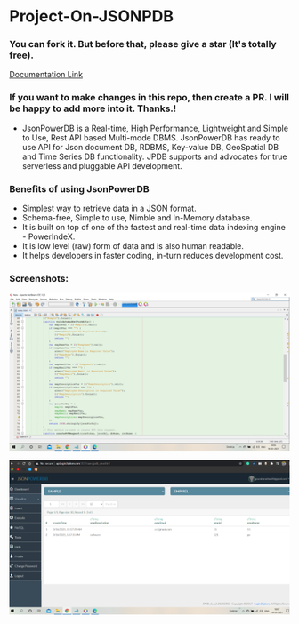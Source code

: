 # Project-On-JSONPDB
### You can fork it. But before that, please give a star (It's totally free).
[Documentation Link](http://login2explore.com/jpdb/docs.html)
### If you want to make changes in this repo, then create a PR. I will be happy to add more into it. Thanks.!


- JsonPowerDB is a Real-time, High Performance, Lightweight and Simple to Use, Rest API based Multi-mode DBMS. JsonPowerDB has ready to use API for Json document DB, RDBMS, Key-value DB, GeoSpatial DB and Time Series DB functionality. JPDB supports and advocates for true serverless and pluggable API development.

### Benefits of using JsonPowerDB

- Simplest way to retrieve data in a JSON format.
- Schema-free, Simple to use, Nimble and In-Memory database.
- It is built on top of one of the fastest and real-time data indexing engine - PowerIndeX.
- It is low level (raw) form of data and is also human readable.
- It helps developers in faster coding, in-turn reduces development cost.

### Screenshots:

![Dashboard](https://github.com/darkhorse-ml/Project-On-JSONPDB/blob/main/screenshot/pic1.png)

![Index Page](https://github.com/darkhorse-ml/Project-On-JSONPDB/blob/main/screenshot/pic2.png)
